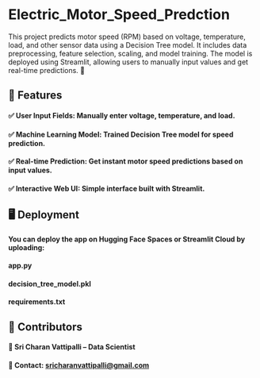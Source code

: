 # Electric_Motor_Speed_Predction
This project predicts motor speed (RPM) based on voltage, temperature, load, and other sensor data using a Decision Tree model. It includes data preprocessing, feature selection, scaling, and model training. The model is deployed using Streamlit, allowing users to manually input values and get real-time predictions. 🚀

## 🚀 Features
#### ✅ User Input Fields: Manually enter voltage, temperature, and load.
#### ✅ Machine Learning Model: Trained Decision Tree model for speed prediction.
#### ✅ Real-time Prediction: Get instant motor speed predictions based on input values.
#### ✅ Interactive Web UI: Simple interface built with Streamlit.

## 🖥️ Deployment
#### You can deploy the app on Hugging Face Spaces or Streamlit Cloud by uploading:
#### app.py
#### decision_tree_model.pkl
#### requirements.txt

## 🔹 Contributors
#### 👤 Sri Charan Vattipalli – Data Scientist
#### 📧 Contact: sricharanvattipalli@gmail.com
